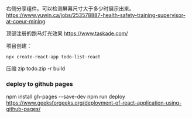 右侧分享组件。可以检测屏幕尺寸大于多少时展示出来。
https://www.yuwin.ca/jobs/253578887-health-safety-training-supervisor-at-coeur-mining


顶部注册的跑马灯光效果 https://www.taskade.com/

项目创建：

```
npx create-react-app todo-list-react
```

压缩
zip todo.zip -r build

### deploy to github pages
npm install gh-pages --save-dev
npm run deploy
https://www.geeksforgeeks.org/deployment-of-react-application-using-github-pages/